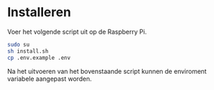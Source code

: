 # Installeren

Voer het volgende script uit op de Raspberry Pi.

```bash
sudo su
sh install.sh
cp .env.example .env
```

Na het uitvoeren van het bovenstaande script kunnen de enviroment variabele
aangepast worden.
